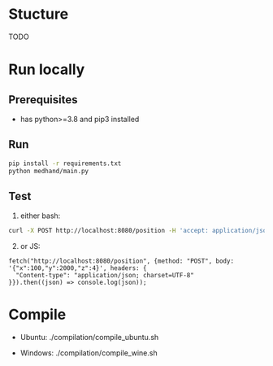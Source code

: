 # Stucture

TODO

# Run locally

## Prerequisites

- has python>=3.8 and pip3 installed

## Run

```bash
pip install -r requirements.txt
python medhand/main.py
```

## Test

1) either bash:
```bash
curl -X POST http://localhost:8080/position -H 'accept: application/json' -H 'Content-Type: application/json' -d '{"x": 1, "y": 2, "z": 4}'
```

2) or JS:
```
fetch("http://localhost:8080/position", {method: "POST", body: '{"x":100,"y":2000,"z":4}', headers: {
  "Content-type": "application/json; charset=UTF-8"
}}).then((json) => console.log(json));
```

# Compile

- Ubuntu: ./compilation/compile_ubuntu.sh

- Windows: ./compilation/compile_wine.sh

